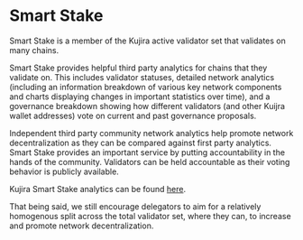 # Smart Stake

Smart Stake is a member of the Kujira active validator set that validates on many chains.

Smart Stake provides helpful third party analytics for chains that they validate on. This includes validator statuses, detailed network analytics (including an information breakdown of various key network components and charts displaying changes in important statistics over time), and a governance breakdown showing how different validators (and other Kuijra wallet addresses) vote on current and past governance proposals.&#x20;

Independent third party community network analytics help promote network decentralization as they can be compared against first party analytics. Smart Stake provides an important service by putting accountability in the hands of the community. Validators can be held accountable as their voting behavior is publicly available.

Kujira Smart Stake analytics can be found [here](https://kujira.smartstake.io/).

That being said, we still encourage delegators to aim for a relatively homogenous split across the total validator set, where they can, to increase and promote network decentralization. &#x20;
